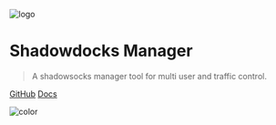 ![logo](/_media/favicon.png ':size=120x120')

# Shadowdocks Manager

> A shadowsocks manager tool for multi user and traffic control.

[GitHub](https://github.com/shadowsocks/shadowsocks-manager/)
[Docs](/home)

![color](#FAFAFA)